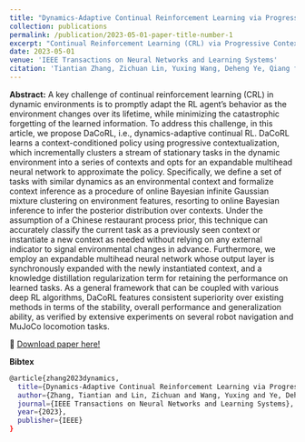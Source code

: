 ```yaml
---
title: "Dynamics-Adaptive Continual Reinforcement Learning via Progressive Contextualization"
collection: publications
permalink: /publication/2023-05-01-paper-title-number-1
excerpt: "Continual Reinforcement Learning (CRL) via Progressive Contextualization. <br/><img src='/images/daco.jpg' width=300>"
date: 2023-05-01
venue: 'IEEE Transactions on Neural Networks and Learning Systems'
citation: 'Tiantian Zhang, Zichuan Lin, Yuxing Wang, Deheng Ye, Qiang fu, Xueqian Wang, Xiu Li, Bo Yuan'
---
```

**Abstract:** A key challenge of continual reinforcement learning (CRL) in dynamic environments is to promptly adapt the RL agent’s behavior as the environment changes over its lifetime, while minimizing the catastrophic forgetting of the learned information. To address this challenge, in this article, we propose DaCoRL, i.e., dynamics-adaptive continual RL. DaCoRL learns a context-conditioned policy using progressive contextualization, which incrementally clusters a stream of stationary tasks in the dynamic environment into a series of contexts and opts for an expandable multihead neural network to approximate the policy. Specifically, we define a set of tasks with similar dynamics as an environmental context and formalize context inference as a procedure of online Bayesian infinite Gaussian mixture clustering on environment features, resorting to online Bayesian inference to infer the posterior distribution over contexts. Under the assumption of a Chinese restaurant process prior, this technique can accurately classify the current task as a previously seen context or instantiate a new context as needed without relying on any external indicator to signal environmental changes in advance. Furthermore, we employ an expandable multihead neural network whose output layer is synchronously expanded with the newly instantiated context, and a knowledge distillation regularization term for retaining the performance on learned tasks. As a general framework that can be coupled with various deep RL algorithms, DaCoRL features consistent superiority over existing methods in terms of the stability, overall performance and generalization ability, as verified by extensive experiments on several robot navigation and MuJoCo locomotion tasks.

&#x1F4C2; [Download paper here!](https://ieeexplore.ieee.org/xpl/RecentIssue.jsp?punumber=5962385)<br />

**Bibtex**<br />
```bash
@article{zhang2023dynamics,
  title={Dynamics-Adaptive Continual Reinforcement Learning via Progressive Contextualization},
  author={Zhang, Tiantian and Lin, Zichuan and Wang, Yuxing and Ye, Deheng and Fu, Qiang and Yang, Wei and Wang, Xueqian and Liang, Bin and Yuan, Bo and Li, Xiu},
  journal={IEEE Transactions on Neural Networks and Learning Systems},
  year={2023},
  publisher={IEEE}
}
```